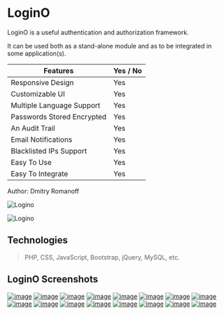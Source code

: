 # LoginO #

LoginO is a useful authentication and authorization framework. 

It can be used both as a stand-alone module and as to be integrated in some application(s).

| Features | Yes / No |
|---------------|---------------|
| Responsive Design | Yes |
| Customizable UI | Yes |
| Multiple Language Support | Yes |
| Passwords Stored Encrypted | Yes |
| An Audit Trail | Yes |
| Email Notifications | Yes |
| Blacklisted IPs Support | Yes |
| Easy To Use | Yes |
| Easy To Integrate | Yes |

Author: Dmitry Romanoff

![Logino](https://github.com/dmrsoft/logino/raw/master/screenshots/5.jpg)

![Logino](https://github.com/dmrsoft/logino/raw/master/screenshots/6.jpg)

## Technologies

> PHP, CSS, JavaScript, Bootstrap, jQuery, MySQL, etc.

## LoginO Screenshots

[![image](https://github.com/dmrsoft/logino/raw/master/screenshots/101.jpg)](https://github.com/dmrsoft/logino) [![image](https://github.com/dmrsoft/logino/raw/master/screenshots/102.jpg)](https://github.com/dmrsoft/logino) [![image](https://github.com/dmrsoft/logino/raw/master/screenshots/103.jpg)](https://github.com/dmrsoft/logino) [![image](https://github.com/dmrsoft/logino/raw/master/screenshots/104.jpg)](https://github.com/dmrsoft/logino) [![image](https://github.com/dmrsoft/logino/raw/master/screenshots/105.jpg)](https://github.com/dmrsoft/logino) [![image](https://github.com/dmrsoft/logino/raw/master/screenshots/106.jpg)](https://github.com/dmrsoft/logino) [![image](https://github.com/dmrsoft/logino/raw/master/screenshots/107.jpg)](https://github.com/dmrsoft/logino) [![image](https://github.com/dmrsoft/logino/raw/master/screenshots/108.jpg)](https://github.com/dmrsoft/logino) [![image](https://github.com/dmrsoft/logino/raw/master/screenshots/109.jpg)](https://github.com/dmrsoft/logino) [![image](https://github.com/dmrsoft/logino/raw/master/screenshots/110.jpg)](https://github.com/dmrsoft/logino) [![image](https://github.com/dmrsoft/logino/raw/master/screenshots/111.jpg)](https://github.com/dmrsoft/logino) [![image](https://github.com/dmrsoft/logino/raw/master/screenshots/112.jpg)](https://github.com/dmrsoft/logino) [![image](https://github.com/dmrsoft/logino/raw/master/screenshots/113.jpg)](https://github.com/dmrsoft/logino) [![image](https://github.com/dmrsoft/logino/raw/master/screenshots/114.jpg)](https://github.com/dmrsoft/logino) [![image](https://github.com/dmrsoft/logino/raw/master/screenshots/115.jpg)](https://github.com/dmrsoft/logino) [![image](https://github.com/dmrsoft/logino/raw/master/screenshots/116.jpg)](https://github.com/dmrsoft/logino)
